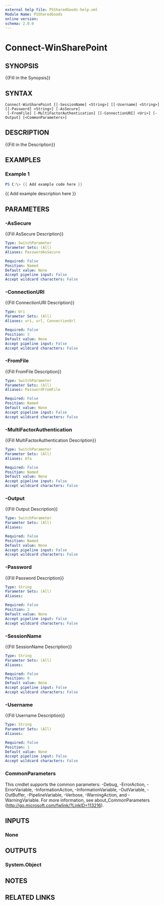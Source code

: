 ```yaml
---
external help file: PSSharedGoods-help.xml
Module Name: PSSharedGoods
online version:
schema: 2.0.0
---
```


# Connect-WinSharePoint

## SYNOPSIS
{{Fill in the Synopsis}}

## SYNTAX

```
Connect-WinSharePoint [[-SessionName] <String>] [[-Username] <String>] [[-Password] <String>] [-AsSecure]
 [-FromFile] [-MultiFactorAuthentication] [[-ConnectionURI] <Uri>] [-Output] [<CommonParameters>]
```

## DESCRIPTION
{{Fill in the Description}}

## EXAMPLES

### Example 1
```powershell
PS C:\> {{ Add example code here }}
```

{{ Add example description here }}

## PARAMETERS

### -AsSecure
{{Fill AsSecure Description}}

```yaml
Type: SwitchParameter
Parameter Sets: (All)
Aliases: PasswordAsSecure

Required: False
Position: Named
Default value: None
Accept pipeline input: False
Accept wildcard characters: False
```

### -ConnectionURI
{{Fill ConnectionURI Description}}

```yaml
Type: Uri
Parameter Sets: (All)
Aliases: uri, url, ConnectionUrl

Required: False
Position: 3
Default value: None
Accept pipeline input: False
Accept wildcard characters: False
```

### -FromFile
{{Fill FromFile Description}}

```yaml
Type: SwitchParameter
Parameter Sets: (All)
Aliases: PasswordFromFile

Required: False
Position: Named
Default value: None
Accept pipeline input: False
Accept wildcard characters: False
```

### -MultiFactorAuthentication
{{Fill MultiFactorAuthentication Description}}

```yaml
Type: SwitchParameter
Parameter Sets: (All)
Aliases: mfa

Required: False
Position: Named
Default value: None
Accept pipeline input: False
Accept wildcard characters: False
```

### -Output
{{Fill Output Description}}

```yaml
Type: SwitchParameter
Parameter Sets: (All)
Aliases:

Required: False
Position: Named
Default value: None
Accept pipeline input: False
Accept wildcard characters: False
```

### -Password
{{Fill Password Description}}

```yaml
Type: String
Parameter Sets: (All)
Aliases:

Required: False
Position: 2
Default value: None
Accept pipeline input: False
Accept wildcard characters: False
```

### -SessionName
{{Fill SessionName Description}}

```yaml
Type: String
Parameter Sets: (All)
Aliases:

Required: False
Position: 0
Default value: None
Accept pipeline input: False
Accept wildcard characters: False
```

### -Username
{{Fill Username Description}}

```yaml
Type: String
Parameter Sets: (All)
Aliases:

Required: False
Position: 1
Default value: None
Accept pipeline input: False
Accept wildcard characters: False
```

### CommonParameters
This cmdlet supports the common parameters: -Debug, -ErrorAction, -ErrorVariable, -InformationAction, -InformationVariable, -OutVariable, -OutBuffer, -PipelineVariable, -Verbose, -WarningAction, and -WarningVariable. For more information, see about_CommonParameters (http://go.microsoft.com/fwlink/?LinkID=113216).

## INPUTS

### None

## OUTPUTS

### System.Object
## NOTES

## RELATED LINKS
